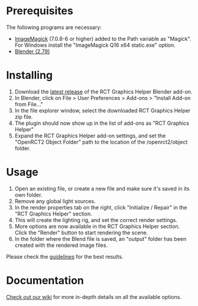 
# Prerequisites

The following programs are necessary:

- [ImageMagick](https://imagemagick.org/script/download.php) (7.0.8-6 or higher) added to the Path variable as "Magick". For Windows install the "ImageMagick Q16 x64 static.exe" option.
- [Blender (2.79)](https://download.blender.org/release/Blender2.79/)

# Installing

1. Download the [latest release](https://github.com/oli414/Blender-RCT-Graphics/releases) of the RCT Graphics Helper Blender add-on.
2. In Blender, click on File > User Preferences > Add-ons > "Install Add-on from File..."
3. In the file explorer window, select the downloaded RCT Graphics Helper zip file.
4. The plugin should now show up in the list of add-ons as "RCT Graphics Helper"
5. Expand the RCT Graphics Helper add-on settings, and set the "OpenRCT2 Object Folder" path to the location of the /openrct2/object folder.

# Usage

1. Open an existing file, or create a new file and make sure it's saved in its own folder.
2. Remove any global light sources.
3. In the render properties tab on the right, click "Initialize / Repair" in the "RCT Graphics Helper" section.
4. This will create the lighting rig, and set the correct render settings.
5. More options are now available in the RCT Graphics Helper section. Click the "Render" button to start rendering the scene.
6. In the folder where the Blend file is saved, an "output" folder has been created with the rendered image files.

Please check the [guidelines](https://github.com/oli414/Blender-RCT-Graphics/wiki/Guidelines) for the best results.

# Documentation

[Check out our wiki](https://github.com/oli414/Blender-RCT-Graphics/wiki/Documentation) for more in-depth details on all the available options.